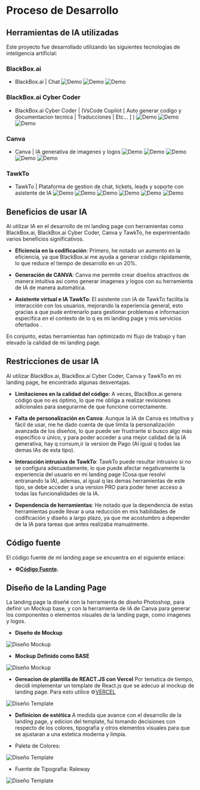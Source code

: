 # Proceso de Desarrollo 

## Herramientas de IA utilizadas
Este proyecto fue desarrollado utilizando las siguientes tecnologias de inteligencia artificial:

### BlackBox.ai
- <a src="https://www.blackbox.ai/">BlackBox.ai</a> | Chat
    <img alt="Demo" src="./Images/evidencias/Generacion de textos-1.png" />
    <img alt="Demo" src="./Images/evidencias/Generacion de textos-2.png" />
    <img alt="Demo" src="./Images/evidencias/Generacion de textos-3.png" />

### BlackBox.ai Cyber Coder
- <a src="https://marketplace.visualstudio.com/items?itemName=Blackboxapp.blackbox">BlackBox.ai Cyber Coder</a> | (VsCode Copilot [ Auto generar codigo y documentacion tecnica | Traducciones | Etc... ] )
    <img alt="Demo" src="./Images/evidencias/BlackBoxAI Copilot Auto generar codigo.png" />
    <img alt="Demo" src="./Images/evidencias/BlackBoxAI Copilot para traducciones.png" />
    <img alt="Demo" src="./Images/evidencias/BlackBoxAI Copilot Generar Documentacion.png" />

### Canva
- <a src="https://www.canva.com/ai-image-generator/">Canva</a> | IA generativa de imagenes y logos
    <img alt="Demo" src="./Images/evidencias/Generacion de Imagenes.png" />
    <img alt="Demo" src="./Images/evidencias/Generacion de Logo.png" />
    <img alt="Demo" src="./Images/evidencias/Generacion de Logo Opcion Definitiva.png" />
    <img alt="Demo" src="./Images/evidencias/BlackBoxAI Copilot Generar componente Tawkto1.png" />
    <img alt="Demo" src="./Images/evidencias/BlackBoxAI Copilot Generar componente Tawkto2.png" />

### TawkTo
- <a src="https://www.canva.com/ai-image-generator/">TawkTo</a> | Plataforma de gestion de chat, tickets, leads y soporte con asistente de IA
    <img alt="Demo" src="./Images/evidencias/TawkTo/Activacion de IA TawkTo.png" />
    <img alt="Demo" src="./Images/evidencias/TawkTo/Definir captacion de leads en Form de PRE-CHAT.png" />
    <img alt="Demo" src="./Images/evidencias/TawkTo/Implementacion de IA y Generacion de FAQS automaticamente.png" />
    <img alt="Demo" src="./Images/evidencias/TawkTo/Implementado el chat box IA TawkTo con exito en Web.png" />
    <img alt="Demo" src="./Images/evidencias/TawkTo/Seguimiento de incidencias desde panel de TawkTo autogestionado por IA.png" />
    <img alt="Demo" src="./Images/evidencias/TawkTo/LEADS.png" />


## Beneficios de usar IA
Al utilizar IA en el desarrollo de mi landing page con herramientas como BlackBox.ai, BlackBox.ai Cyber Coder, Canva y TawkTo, he experimentado varios beneficios significativos. 

- **Eficiencia en la codificación**: Primero, he notado un aumento en la eficiencia, ya que BlackBox.ai me ayuda a generar código rápidamente, lo que reduce el tiempo de desarrollo en un 20%. 

- **Generación de CANVA**: Canva me permite crear diseños atractivos de manera intuitiva asi como generar imagenes y logos con su herramienta de IA de manera automática.

- **Asistente virtual e IA TawkTo**: El asistente con IA de TawkTo facilita la interacción con los usuarios, mejorando la experiencia general, esto gracias a que pude entrenarlo para gestionar problemas e informacion especifica en el contexto de lo q es mi landing page y mis servicios ofertados . 

En conjunto, estas herramientas han optimizado mi flujo de trabajo y han elevado la calidad de mi landing page.


## Restricciones de usar IA
Al utilizar BlackBox.ai, BlackBox.ai Cyber Coder, Canva y TawkTo en mi landing page, he encontrado algunas desventajas.

- **Limitaciones en la calidad del código**: A veces, BlackBox.ai genera código que no es óptimo, lo que me obliga a realizar revisiones adicionales para asegurarme de que funcione correctamente.

- **Falta de personalización en Canva**: Aunque la IA de Canva es intuitiva y fácil de usar, me he dado cuenta de que limita la personalización avanzada de los diseños, lo que puede ser frustrante si busco algo más específico o único, y para poder acceder a una mejor calidad de la IA generativa, hay q consum,ir la version de Pago (Al igual q todas las demas IAs de esta tipo).

- **Interacción intrusiva de TawkTo**: TawkTo puede resultar intrusivo si no se configura adecuadamente, lo que puede afectar negativamente la experiencia del usuario en mi landing page (Cosa que resolvi entranando la IA), ademas, al igual q las demas herramientas de este tipo, se debe acceder a una version PRO para poder tener acceso a todas las funcionalidades de la IA.

- **Dependencia de herramientas**: He notado que la dependencia de estas herramientas puede llevar a una reducción en mis habilidades de codificación y diseño a largo plazo, ya que me acostumbro a depender de la IA para tareas que antes realizaba manualmente.


## Código fuente
El código fuente de mi landing page se encuentra en el siguiente enlace: 

- **⚙️[Código Fuente](https://github.com/Ccesin/ReactTest).**


## Diseño de la Landing Page
La landing page la diseñé con la herramienta de diseño Photoshop, para definir un Mockup base, y con la herramienta de IA de Canva para generar los componentes o elementos visuales de la landing page, como imagenes y logos.

- **Diseño de Mockup**
<img alt="Diseño Mockup" src="./Images/evidencias/Design/Step1_Mockup_Design.png"/>

- **Mockup Definido como BASE**
<img alt="Diseño Mockup" src="./Images/evidencias/Design/Step1_Mockup.png"/>

- **Gereacion de plantilla de REACT.JS con Vercel**
Por tematica de tiempo, decidi implementar un template de React.js que se adecuo al mockup de landing page. Para esto utilice ⚙️[VERCEL](https://github.com/Ccesin/ReactTest)
<img alt="Diseño Template" src="./Images/evidencias/Design/Step2_Vercel.png"/>

- **Definicion de estética**
A medida que avance con el desarrollo de la landing page, y edicion del template, fui tomando decisiones con respecto de los colores, tipografia y otros elementos visuales para que se ajustaran a una estetica moderna y limpia.

- Paleta de Colores:
<img alt="Diseño Template" src="./Images/evidencias/Design/Color_palette.png"/>

- Fuente de Tipografia: Raleway
<img alt="Diseño Template" src="./Images/evidencias/Design/Font_Raleway.png"/>

